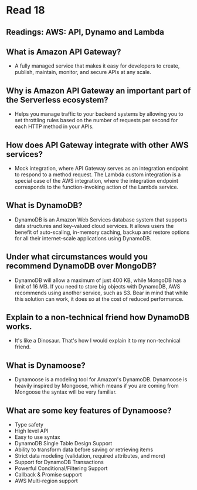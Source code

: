 # Read 18

## Readings: AWS: API, Dynamo and Lambda

## What is Amazon API Gateway?

- A fully managed service that makes it easy for developers to create, publish, maintain, monitor, and secure APIs at any scale. 

## Why is Amazon API Gateway an important part of the Serverless ecosystem?

- Helps you manage traffic to your backend systems by allowing you to set throttling rules based on the number of requests per second for each HTTP method in your APIs.

## How does API Gateway integrate with other AWS services?

- Mock integration, where API Gateway serves as an integration endpoint to respond to a method request. The Lambda custom integration is a special case of the AWS integration, where the integration endpoint corresponds to the function-invoking action of the Lambda service.

## What is DynamoDB?

- DynamoDB is an Amazon Web Services database system that supports data structures and key-valued cloud services. It allows users the benefit of auto-scaling, in-memory caching, backup and restore options for all their internet-scale applications using DynamoDB.

## Under what circumstances would you recommend DynamoDB over MongoDB?

- DynamoDB will allow a maximum of just 400 KB, while MongoDB has a limit of 16 MB. If you need to store big objects with DynamoDB, AWS recommends using another service, such as S3. Bear in mind that while this solution can work, it does so at the cost of reduced performance.

## Explain to a non-technical friend how DynamoDB works.

- It's like a Dinosaur. That's how I would explain it to my non-technical friend.

## What is Dynamoose?

- Dynamoose is a modeling tool for Amazon's DynamoDB. Dynamoose is heavily inspired by Mongoose, which means if you are coming from Mongoose the syntax will be very familiar.

## What are some key features of Dynamoose?

- Type safety
- High level API
- Easy to use syntax
- DynamoDB Single Table Design Support
- Ability to transform data before saving or retrieving items
- Strict data modeling (validation, required attributes, and more)
- Support for DynamoDB Transactions
- Powerful Conditional/Filtering Support
- Callback & Promise support
- AWS Multi-region support
